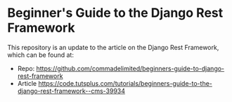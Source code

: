 # Beginner's Guide to the Django Rest Framework
This repository is an update to the article on the Django Rest Framework, which can be found at:

* Repo: https://github.com/commadelimited/beginners-guide-to-django-rest-framework
* Article https://code.tutsplus.com/tutorials/beginners-guide-to-the-django-rest-framework--cms-39934

